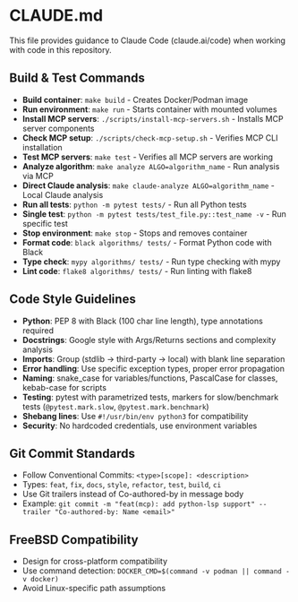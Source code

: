 # CLAUDE.md

This file provides guidance to Claude Code (claude.ai/code) when working with code in this repository.

## Build & Test Commands
- **Build container**: `make build` - Creates Docker/Podman image
- **Run environment**: `make run` - Starts container with mounted volumes
- **Install MCP servers**: `./scripts/install-mcp-servers.sh` - Installs MCP server components
- **Check MCP setup**: `./scripts/check-mcp-setup.sh` - Verifies MCP CLI installation
- **Test MCP servers**: `make test` - Verifies all MCP servers are working
- **Analyze algorithm**: `make analyze ALGO=algorithm_name` - Run analysis via MCP
- **Direct Claude analysis**: `make claude-analyze ALGO=algorithm_name` - Local Claude analysis
- **Run all tests**: `python -m pytest tests/` - Run all Python tests
- **Single test**: `python -m pytest tests/test_file.py::test_name -v` - Run specific test
- **Stop environment**: `make stop` - Stops and removes container
- **Format code**: `black algorithms/ tests/` - Format Python code with Black
- **Type check**: `mypy algorithms/ tests/` - Run type checking with mypy
- **Lint code**: `flake8 algorithms/ tests/` - Run linting with flake8

## Code Style Guidelines
- **Python**: PEP 8 with Black (100 char line length), type annotations required
- **Docstrings**: Google style with Args/Returns sections and complexity analysis
- **Imports**: Group (stdlib → third-party → local) with blank line separation
- **Error handling**: Use specific exception types, proper error propagation
- **Naming**: snake_case for variables/functions, PascalCase for classes, kebab-case for scripts
- **Testing**: pytest with parametrized tests, markers for slow/benchmark tests (`@pytest.mark.slow`, `@pytest.mark.benchmark`)
- **Shebang lines**: Use `#!/usr/bin/env python3` for compatibility
- **Security**: No hardcoded credentials, use environment variables

## Git Commit Standards
- Follow Conventional Commits: `<type>[scope]: <description>`
- Types: `feat`, `fix`, `docs`, `style`, `refactor`, `test`, `build`, `ci`
- Use Git trailers instead of Co-authored-by in message body
- Example: `git commit -m "feat(mcp): add python-lsp support" --trailer "Co-authored-by: Name <email>"`

## FreeBSD Compatibility
- Design for cross-platform compatibility
- Use command detection: `DOCKER_CMD=$(command -v podman || command -v docker)`
- Avoid Linux-specific path assumptions